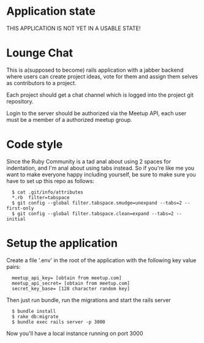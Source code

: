 Application state
=================
THIS APPLICATION IS NOT YET IN A USABLE STATE!

Lounge Chat
===========
This is a(supposed to become) rails application with a jabber backend where
users can create project ideas, vote for them and assign them selves as
contributors to a project.

Each project should get a chat channel which is logged into the project git
repository.

Login to the server should be authorized via the Meetup API, each user must
be a member of a authorized meetup group.



Code style
==========
Since the Ruby Community is a tad anal about using 2 spaces for indentation,
and I'm anal about using tabs instead. So if you're like me you want to make
everyone happy including yourself, be sure to make sure  you have to set up
this repo as follows:

<pre><code>  $ cat .git/info/attributes
  *.rb	filter=tabspace
  $ git config --global filter.tabspace.smudge=unexpand --tabs=2 --first-only
  $ git config --global filter.tabspace.clean=expand --tabs=2 --initial</code></pre>


Setup the application
=====================
Create a file '.env' in the root of the application with the following key value pairs:
<pre><code>  meetup_api_key= [obtain from meetup.com]
  meetup_api_secret= [obtain from meetup.com]
  secret_key_base= [128 character random key]</code></pre>

Then just run bundle, run the migrations and start the rails server
<pre><code>  $ bundle install
  $ rake db:migrate
  $ bundle exec rails server -p 3000</code></pre>

Now you'll have a local instance running on port 3000